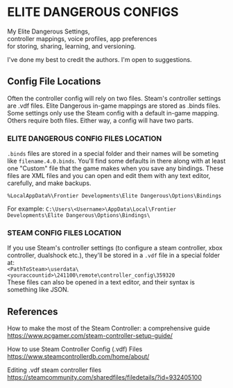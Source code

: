 

ELITE DANGEROUS CONFIGS
=======================================================================

My Elite Dangerous Settings,  
controller mappings, voice profiles, app preferences  
for storing, sharing, learning, and versioning.  

I've done my best to credit the authors. I'm open to suggestions.



Config File Locations
------------------------------------------------------------------------------

Often the controller config will rely on two files. Steam's controller settings are .vdf files. Elite Dangerous in-game mappings are stored as .binds files. Some settings only use the Steam config with a default in-game mapping. Others require both files. Either way, a config will have two parts.


### ELITE DANGEROUS CONFIG FILES LOCATION

`.binds` files are stored in a special folder and their names will be someting like `filename.4.0.binds`. You'll find some defaults in there along with at least one "Custom" file that the game makes when you save any bindings. These files are XML files and you can open and edit them with any text editor, carefully, and make backups.

```
%LocalAppData%\Frontier Developments\Elite Dangerous\Options\Bindings
```
For example: `C:\Users\<Username>\AppData\Local\Frontier Developments\Elite Dangerous\Options\Bindings\`


### STEAM CONFIG FILES LOCATION

If you use Steam's controller settings (to configure a steam controller, xbox controller, dualshock etc.), they'll be stored in a `.vdf` file in a special folder at:  
`<PathToSteam>\userdata\<youraccountid>\241100\remote\controller_config\359320`  
These files can also be opened in a text editor, and their syntax is something like JSON.


References
-------------------------------------------------------------------------------

How to make the most of the Steam Controller: a comprehensive guide  
  https://www.pcgamer.com/steam-controller-setup-guide/

How to use Steam Controller Config (.vdf) Files  
  https://www.steamcontrollerdb.com/home/about/

Editing .vdf steam controller files  
  https://steamcommunity.com/sharedfiles/filedetails/?id=932405100

